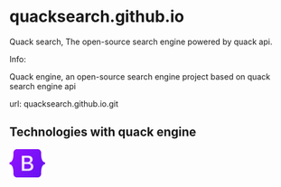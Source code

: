 <style>img{height: 50px; width: auto;}</style>
# quacksearch.github.io
Quack search, The open-source search engine powered by quack api.

<p>Info:</p>
Quack engine, an open-source search engine project based on quack search engine api

url: quacksearch.github.io.git

## Technologies with quack engine

![Bootstrap](/assets/img/technologies/Bootstrap_logo.png)
